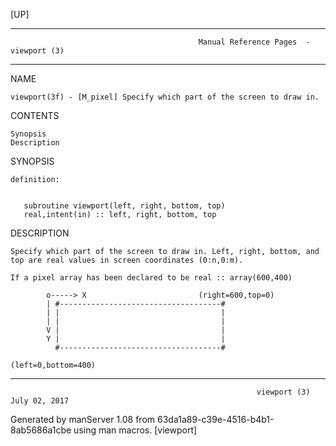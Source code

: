 [UP]

-----------------------------------------------------------------------------------------------------------------------------------
                                              Manual Reference Pages  - viewport (3)
-----------------------------------------------------------------------------------------------------------------------------------
                                                                 
NAME

    viewport(3f) - [M_pixel] Specify which part of the screen to draw in.

CONTENTS

    Synopsis
    Description

SYNOPSIS

    definition:


       subroutine viewport(left, right, bottom, top)
       real,intent(in) :: left, right, bottom, top



DESCRIPTION

    Specify which part of the screen to draw in. Left, right, bottom, and top are real values in screen coordinates (0:n,0:m).

    If a pixel array has been declared to be real :: array(600,400)

            o-----> X                         (right=600,top=0)
            | #------------------------------------#
            | |                                    |
            | |                                    |
            V |                                    |
            Y |                                    |
              #------------------------------------#

    (left=0,bottom=400)

-----------------------------------------------------------------------------------------------------------------------------------

                                                           viewport (3)                                               July 02, 2017

Generated by manServer 1.08 from 63da1a89-c39e-4516-b4b1-8ab5686a1cbe using man macros.
                                                            [viewport]
